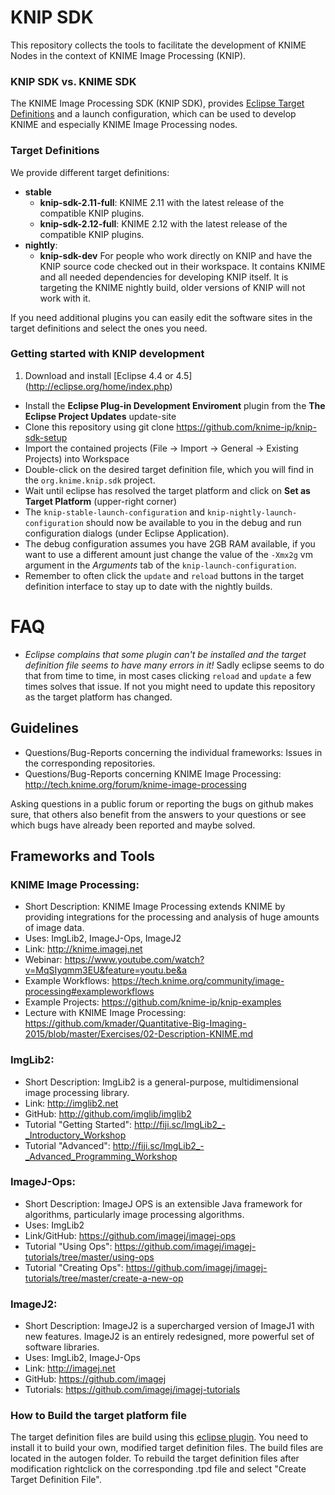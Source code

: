 KNIP SDK
==============
This repository collects the tools to facilitate the development of KNIME Nodes in the context of KNIME Image Processing (KNIP).

### KNIP SDK vs. KNIME SDK
The KNIME Image Processing SDK (KNIP SDK), provides [Eclipse Target Definitions](https://wiki.eclipse.org/PDE/Target_Definitions) and a launch configuration, which can be used to develop KNIME and especially KNIME Image Processing nodes.

### Target Definitions
We provide different target definitions:
* __stable__
  * __knip-sdk-2.11-full__:
    KNIME 2.11 with the latest release of the compatible KNIP plugins.
  * __knip-sdk-2.12-full__:
	KNIME 2.12 with the latest release of the compatible KNIP plugins.
* __nightly__:
  * __knip-sdk-dev__ For people who work directly on KNIP and have the KNIP source code checked out in their workspace.
It contains KNIME and all needed dependencies for developing KNIP itself. It is targeting the KNIME nightly build, older versions of KNIP will not work with it.

If you need additional plugins you can easily edit the software sites in the target definitions and select the ones you need.

### Getting started with KNIP development
1. Download and install [Eclipse 4.4 or 4.5] (http://eclipse.org/home/index.php)
- Install the __Eclipse Plug-in Development Enviroment__ plugin from the __The Eclipse Project Updates__ update-site
- Clone this repository using git clone https://github.com/knime-ip/knip-sdk-setup
- Import the contained projects (File -> Import -> General -> Existing Projects) into Workspace
- Double-click on the desired target definition file, which you will find in the ``org.knime.knip.sdk`` project.
- Wait until eclipse has resolved the target platform and click on __Set as Target Platform__ (upper-right corner)
- The ``knip-stable-launch-configuration`` and ``knip-nightly-launch-configuration`` should now be available to you in the debug and run configuration dialogs (under Eclipse Application).
- The debug configuration assumes you have 2GB RAM available, if you want to use a different amount just  change the value of the ``-Xmx2g`` vm argument in the _Arguments_ tab of the ``knip-launch-configuration``.
- Remember to often click the ``update`` and ``reload`` buttons in the target definition interface to stay up to date with the nightly builds. 

# FAQ
- _Eclipse complains that some plugin can't be installed and the target definition file seems to have many errors in it!_ 
Sadly eclipse seems to do that from time to time, in most cases clicking ``reload`` and ``update`` a few times solves that issue. If not you might need to update this repository as the target platform has changed.

## Guidelines
- Questions/Bug-Reports concerning the individual frameworks: Issues in the corresponding repositories.
- Questions/Bug-Reports concerning KNIME Image Processing: http://tech.knime.org/forum/knime-image-processing

Asking questions in a public forum or reporting the bugs on github makes sure, that others also benefit from the answers to your questions or see which bugs have already been reported and maybe solved.

## Frameworks and Tools
### KNIME Image Processing:
- Short Description: KNIME Image Processing extends KNIME by providing integrations for the processing and analysis of huge amounts of image data.
- Uses: ImgLib2, ImageJ-Ops, ImageJ2
- Link: http://knime.imagej.net
- Webinar: https://www.youtube.com/watch?v=MqSIyqmm3EU&feature=youtu.be&a
- Example Workflows: https://tech.knime.org/community/image-processing#exampleworkflows
- Example Projects: https://github.com/knime-ip/knip-examples
- Lecture with KNIME Image Processing: https://github.com/kmader/Quantitative-Big-Imaging-2015/blob/master/Exercises/02-Description-KNIME.md

### ImgLib2:
- Short Description: ImgLib2 is a general-purpose, multidimensional image processing library.
- Link: http://imglib2.net
- GitHub: http://github.com/imglib/imglib2
- Tutorial "Getting Started": http://fiji.sc/ImgLib2_-_Introductory_Workshop
- Tutorial "Advanced": http://fiji.sc/ImgLib2_-_Advanced_Programming_Workshop

### ImageJ-Ops:
- Short Description: ImageJ OPS is an extensible Java framework for algorithms, particularly image processing algorithms.
- Uses: ImgLib2
- Link/GitHub: https://github.com/imagej/imagej-ops
- Tutorial "Using Ops": https://github.com/imagej/imagej-tutorials/tree/master/using-ops
- Tutorial "Creating Ops": https://github.com/imagej/imagej-tutorials/tree/master/create-a-new-op

### ImageJ2:
- Short Description: ImageJ2 is a supercharged version of ImageJ1 with new features. ImageJ2 is an entirely redesigned, more powerful set of software libraries.
- Uses: ImgLib2, ImageJ-Ops
- Link: http://imagej.net
- GitHub: https://github.com/imagej
- Tutorials: https://github.com/imagej/imagej-tutorials


### How to Build the target platform file
The target definition files are build using this [eclipse plugin](https://github.com/mbarbero/fr.obeo.releng.targetplatform). You need to install it to build your own, modified target definition files.
The build files are located in the autogen folder. To rebuild the target definition files after modification rightclick on the corresponding .tpd file and select "Create Target Definition File".
